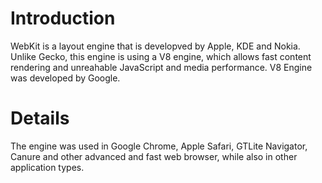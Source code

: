 # Introduction #

WebKit is a layout engine that is developved by Apple, KDE and Nokia. Unlike Gecko, this engine is using a V8 engine, which allows fast content rendering and unreahable JavaScript and media performance. V8 Engine was developed by Google.


# Details #

The engine was used in Google Chrome, Apple Safari, GTLite Navigator, Canure and other advanced and fast web browser, while also in other application types.